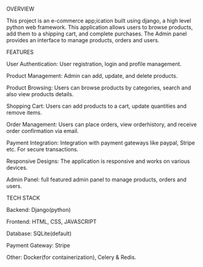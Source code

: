 OVERVIEW

  This project is an e-commerce app;ication built using django, a high level python web framework.
  This application allows users to browse products, add them to a shipping cart, and complete purchases. 
  The Admin panel provides an interface to manage products, orders and users.


FEATURES

  User Authentication: User registration, login and profile management.
 
  Product Management: Admin can add, update, and delete products.

  Product Browsing: Users can browse products by categories, search and also view products details. 

  Shopping Cart: Users can add products to a cart, update quantities and remove items.

  Order Management: Users can place orders, view orderhistory, and receive order confirmation via email.

  Payment Integration: Integration with payment gateways like paypal, Stripe etc. For secure transactions.

  Responsive Designs: The application is responsive and works on various devices.

  Admin Panel: full featured admin panel to manage products, orders and users.


TECH STACK

  Backend: Django(python)

  Frontend: HTML, CSS, JAVASCRIPT

  Database: SQLite(default)

  Payment Gateway: Stripe

  Other: Docker(for containerization), Celery & Redis.
